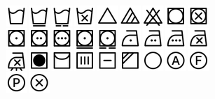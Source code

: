 <img src="icons/machine-wash.svg" /> <img src="icons/machine-wash-on-permanent-press.svg" /> <img src="icons/machine-wash-on-delicate.svg" /> <img src="icons/do-not-wash.svg" /> <img src="icons/bleach.svg" /> <img src="icons/non-chlorine-bleach.svg" /> <img src="icons/do-not-bleach.svg" /> <img src="icons/tumble-dry.svg" /> <img src="icons/do-not-tumble-dry.svg" /> <img src="icons/dry-on-low.svg" /> <img src="icons/dry-on-medium.svg" /> <img src="icons/dry-on-high.svg" /> <img src="icons/dry-on-permanent-press.svg" /> <img src="icons/dry-on-delicate.svg" /> <img src="icons/iron-on-low.svg" /> <img src="icons/iron-on-medium.svg" /> <img src="icons/iron-on-high.svg" /> <img src="icons/do-not-iron.svg" /> <img src="icons/iron-no-steam.svg" /> <img src="icons/no-heat.svg" /> <img src="icons/hang-dry.svg" /> <img src="icons/drip-dry.svg" /> <img src="icons/dry-flat.svg" /> <img src="icons/dry-in-shade.svg" /> <img src="icons/dry-clean.svg" /> <img src="icons/dry-clean-any-solvent.svg" /> <img src="icons/dry-clean-hydrocarbon-solvent-only.svg" /> <img src="icons/dry-clean-tetrachloroethylene-solvent-only.svg" /> <img src="icons/do-not-dry-clean.svg" />
